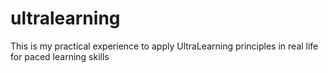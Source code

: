 # ultralearning
This is my practical experience to apply UltraLearning principles in real life for paced learning skills 
